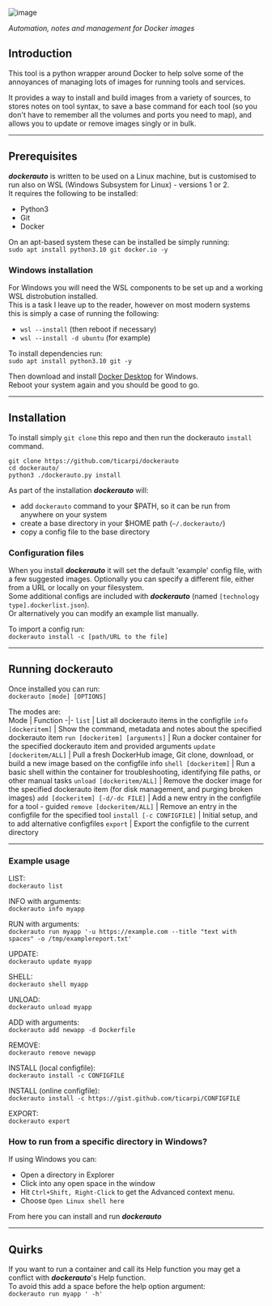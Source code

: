 ![image](https://github.com/ticarpi/dockerauto/assets/19988419/a63c89da-3834-4443-9cdb-ee84539d532b)

*Automation, notes and management for Docker images*

## Introduction
This tool is a python wrapper around Docker to help solve some of the annoyances of managing lots of images for running tools and services.  

It provides a way to install and build images from a variety of sources, to stores notes on tool syntax, to save a base command for each tool (so you don't have to remember all the volumes and ports you need to map), and allows you to update or remove images singly or in bulk.

---

## Prerequisites
***dockerauto*** is written to be used on a Linux machine, but is customised to run also on WSL (Windows Subsystem for Linux) - versions 1 or 2.  
It requires the following to be installed:
*  Python3
*  Git
*  Docker

On an apt-based system these can be installed be simply running:  
`sudo apt install python3.10 git docker.io -y`


### Windows installation
For Windows you will need the WSL components to be set up and a working WSL distrobution installed.  
This is a task I leave up to the reader, however on most modern systems this is simply a case of running the following:  
*  `wsl --install` (then reboot if necessary)
*  `wsl --install -d ubuntu` (for example)

To install dependencies run:  
`sudo apt install python3.10 git -y`

Then download and install [Docker Desktop](https://www.docker.com/products/docker-desktop/) for Windows.  
Reboot your system again and you should be good to go.

---

## Installation
To install simply `git clone` this repo and then run the dockerauto `install` command.

```
git clone https://github.com/ticarpi/dockerauto
cd dockerauto/
python3 ./dockerauto.py install
```

As part of the installation ***dockerauto*** will:
*  add `dockerauto` command to your $PATH, so it can be run from anywhere on your system
*  create a base directory in your $HOME path (`~/.dockerauto/`)
*  copy a config file to the base directory

### Configuration files
When you install ***dockerauto*** it will set the default 'example' config file, with a few suggested images. Optionally you can specify a different file, either from a URL or locally on your filesystem.  
Some additional configs are included with ***dockerauto*** (named `[technology type].dockerlist.json`).  
Or alternatively you can modify an example list manually.  

To import a config run:  
`dockerauto install -c [path/URL to the file]`

---

## Running dockerauto
Once installed you can run:  
`dockerauto [mode] [OPTIONS]`

The modes are:  
Mode | Function
-|-
`list` | List all dockerauto items in the configfile
`info [dockeritem]` | Show the command, metadata and notes about the specified dockerauto item 
`run [dockeritem] [arguments]` | Run a docker container for the specified dockerauto item and provided arguments
`update [dockeritem/ALL]` | Pull a fresh DockerHub image, Git clone, download, or build a new image based on the configfile info
`shell [dockeritem]` | Run a basic shell within the container for troubleshooting, identifying file paths, or other manual tasks
`unload [dockeritem/ALL]` | Remove the docker image for the specified dockerauto item (for disk management, and purging broken images)
`add [dockeritem] [-d/-dc FILE]` | Add a new entry in the configfile for a tool - guided
`remove [dockeritem/ALL]` | Remove an entry in the configfile for the specified tool 
`install [-c CONFIGFILE]` | Initial setup, and to add alternative configfiles
`export` | Export the configfile to the current directory

---

### Example usage

LIST:  
`dockerauto list`

INFO with arguments:  
`dockerauto info myapp`

RUN with arguments:  
`dockerauto run myapp '-u https://example.com --title "text with spaces" -o /tmp/examplereport.txt'`

UPDATE:  
`dockerauto update myapp`

SHELL:  
`dockerauto shell myapp`

UNLOAD:  
`dockerauto unload myapp`

ADD with arguments:  
`dockerauto add newapp -d Dockerfile`

REMOVE:  
`dockerauto remove newapp`

INSTALL (local configfile):  
`dockerauto install -c CONFIGFILE`

INSTALL (online configfile):  
`dockerauto install -c https://gist.github.com/ticarpi/CONFIGFILE`

EXPORT:  
`dockerauto export`


### How to run from a specific directory in Windows?
If using Windows you can:
*  Open a directory in Explorer
*  Click into any open space in the window
*  Hit `Ctrl+Shift, Right-Click` to get the Advanced context menu.
*  Choose `Open Linux shell here`

From here you can install and run ***dockerauto***

---

## Quirks
If you want to run a container and call its Help function you may get a conflict with ***dockerauto***'s Help function.  
To avoid this add a space before the help option argument:  
`dockerauto run myapp ' -h'`
